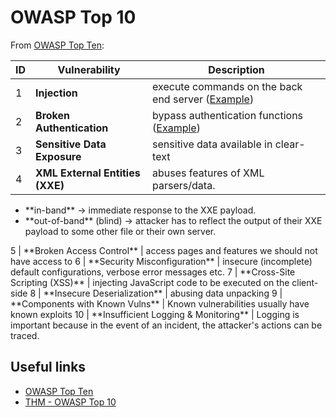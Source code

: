 # OWASP Top 10

From [OWASP Top Ten](https://owasp.org/www-project-top-ten/):

ID  | Vulnerability                         | Description
----|---------------------------------------|--------------
1   | **Injection**                         | execute commands on the back end server ([Example](https://www.exploit-db.com/exploits/45274))
2   | **Broken Authentication**             | bypass authentication functions ([Example](https://www.exploit-db.com/exploits/47388))
3   | **Sensitive Data Exposure**           | sensitive data available in clear-text
4   | **XML External Entities (XXE)**       | abuses features of XML parsers/data. 
<ul><li>**in-band** → immediate response to the XXE payload.</li><li>**out-of-band** (blind) → attacker has to reflect the output of their XXE payload to some other file or their own server.</li></ul>
5   | **Broken Access Control**             | access pages and features we should not have access to
6   | **Security Misconfiguration**         | insecure (incomplete) default configurations, verbose error messages etc.
7   | **Cross-Site Scripting (XSS)**        | injecting JavaScript code to be executed on the client-side
8   | **Insecure Deserialization**          | abusing data unpacking
9   | **Components with Known Vulns**       | Known vulnerabilities usually have known exploits 
10  | **Insufficient Logging & Monitoring** | Logging is important because in the event of an incident, the attacker's actions can be traced.

## Useful links

- [OWASP Top Ten](https://owasp.org/www-project-top-ten/)
- [THM - OWASP Top 10](https://tryhackme.com/room/owasptop10)